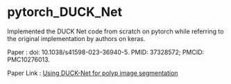 # pytorch_DUCK_Net

Implemented the DUCK Net code from scratch on pytorch while referring to the original implementation by authors on keras.

Paper : doi: 10.1038/s41598-023-36940-5. PMID: 37328572; PMCID: PMC10276013.

Paper Link : <a href ='https://www.ncbi.nlm.nih.gov/pmc/articles/PMC10276013/' >Using DUCK-Net for polyp image segmentation</a>